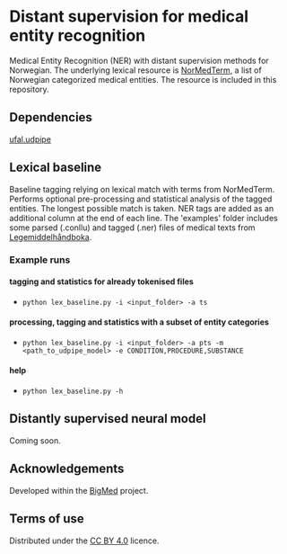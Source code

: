 # Distant supervision for medical entity recognition

Medical Entity Recognition (NER) with distant supervision methods for Norwegian. 
The underlying lexical resource is [NorMedTerm](https://github.com/ltgoslo/NorMedTerm), a list of Norwegian categorized medical entities. The resource is included in this repository. 

## Dependencies 

[ufal.udpipe](https://pypi.org/project/ufal.udpipe/)

## Lexical baseline

Baseline tagging relying on lexical match with terms from NorMedTerm. Performs optional pre-processing and statistical analysis of the tagged entities. The longest possible match is taken. NER tags are added as an additional column at the end of each line.
The 'examples' folder includes some parsed (.conllu) and tagged (.ner) files of medical texts from [Legemiddelhåndboka](https://www.legemiddelhandboka.no/).

### Example runs

#### tagging and statistics for already tokenised files
- `python lex_baseline.py -i <input_folder> -a ts`

#### processing, tagging and statistics with a subset of entity categories

- `python lex_baseline.py -i <input_folder> -a pts -m <path_to_udpipe_model> -e CONDITION,PROCEDURE,SUBSTANCE`

#### help

- `python lex_baseline.py -h`

## Distantly supervised neural model 

Coming soon.

## Acknowledgements

Developed within the [BigMed](https://bigmed.no/) project.

## Terms of use

Distributed under the [CC BY 4.0](https://creativecommons.org/licenses/by/4.0/) licence.